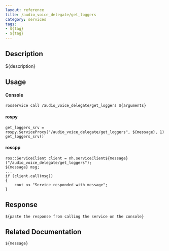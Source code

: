 ```yaml
---
layout: reference
title: /audio_voice_delegate/get_loggers
category: services
tags: 
- ${tag} 
- ${tag}
---
```


## Description
${description}

## Usage
#### Console
```
rosservice call /audio_voice_delegate/get_loggers ${arguments}
```

#### rospy
```
get_loggers_srv = rospy.ServiceProxy("/audio_voice_delegate/get_loggers", ${message}, 1)
get_loggers_srv()
```

#### roscpp
```
ros::ServiceClient client = nh.serviceClient${message}("/audio_voice_delegate/get_loggers");
${message} msg;
...
if (client.call(msg))
{
    cout << "Service responded with message";
}
```

## Response
```
${paste the response from calling the service on the console}
```

## Related Documentation
``${message}``  